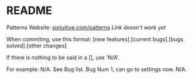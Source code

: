 # README #

Patterns
Website: [sixtuitive.com/patterns](https://www.sixtuitive.com/patterns.html) *Link doesn't work yet*

When commiting, use this format:
[new features].[current bugs].[bugs solved].[other changes]

If there is nothing to be said in a [], use 'N/A'.

For example: N/A. See Bug list. Bug Num 1, can go to settings now. N/A.